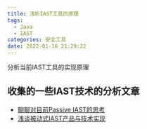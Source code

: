 ```yaml
---
title: 浅析IAST工具的原理
tags:
  - Java
  - IAST
categories: 安全工具
date: 2022-01-16 21:29:22
---
```


分析当前IAST工具的实现原理
<!-- more -->

## 收集的一些IAST技术的分析文章

- [聊聊对目前Passive IAST的思考](http://rui0.cn/archives/1175)
- [浅谈被动式IAST产品与技术实现](http://tttang.com/archive/1375/)
